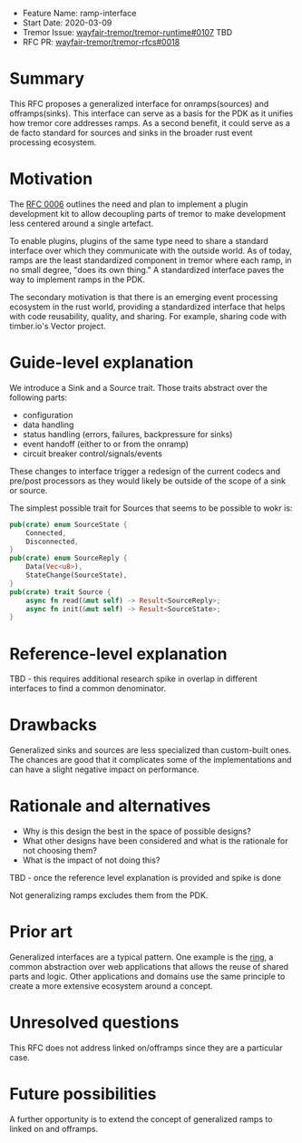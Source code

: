 - Feature Name: ramp-interface
- Start Date: 2020-03-09
- Tremor Issue: [wayfair-tremor/tremor-runtime#0107](https://github.com/wayfair-tremor/tremor-runtime/issues/107) TBD
- RFC PR: [wayfair-tremor/tremor-rfcs#0018](https://github.com/wayfair-tremor/tremor-rfcs/pull/0018)

# Summary
[summary]: #summary


This RFC proposes a generalized interface for onramps(sources) and offramps(sinks). This interface can serve as a basis for the PDK as it unifies how tremor core addresses ramps. As a second benefit, it could serve as a de facto standard for sources and sinks in the broader rust event processing ecosystem.

# Motivation
[motivation]: #motivation

The [RFC 0006](https://rfcs.tremor.rs/0006-plugin-development-kit/) outlines the need and plan to implement a plugin development kit to allow decoupling parts of tremor to make development less centered around a single artefact.

To enable plugins, plugins of the same type need to share a standard interface over which they communicate with the outside world. As of today, ramps are the least standardized component in tremor where each ramp, in no small degree, "does its own thing." A standardized interface paves the way to implement ramps in the PDK.

The secondary motivation is that there is an emerging event processing ecosystem in the rust world, providing a standardized interface that helps with code reusability, quality, and sharing. For example, sharing code with timber.io's Vector project.

# Guide-level explanation
[guide-level-explanation]: #guide-level-explanation


We introduce a Sink and a Source trait. Those traits abstract over the following parts:

- configuration
- data handling
- status handling (errors, failures, backpressure for sinks)
- event handoff (either to or from the onramp)
- circuit breaker control/signals/events

These changes to interface trigger a redesign of the current codecs and pre/post processors as they would likely be outside of the scope of a sink or source.

The simplest possible trait for Sources that seems to be possible to wokr is:

```rust
pub(crate) enum SourceState {
    Connected,
    Disconnected,
}
pub(crate) enum SourceReply {
    Data(Vec<u8>),
    StateChange(SourceState),
}
pub(crate) trait Source {
    async fn read(&mut self) -> Result<SourceReply>;
    async fn init(&mut self) -> Result<SourceState>;
}
```

# Reference-level explanation
[reference-level-explanation]: #reference-level-explanation

TBD - this requires additional research spike in overlap in different interfaces to find a common denominator.

# Drawbacks
[drawbacks]: #drawbacks

Generalized sinks and sources are less specialized than custom-built ones. The chances are good that it complicates some of the implementations and can have a slight negative impact on performance.

# Rationale and alternatives
[rationale-and-alternatives]: #rationale-and-alternatives

- Why is this design the best in the space of possible designs?
- What other designs have been considered and what is the rationale for not choosing them?
- What is the impact of not doing this?

TBD - once the reference level explanation is provided and spike is done

Not generalizing ramps excludes them from the PDK.

# Prior art
[prior-art]: #prior-art

Generalized interfaces are a typical pattern. One example is the [ring](https://github.com/ring-clojure/ring), a common abstraction over web applications that allows the reuse of shared parts and logic. Other applications and domains use the same principle to create a more extensive ecosystem around a concept.

# Unresolved questions
[unresolved-questions]: #unresolved-questions

This RFC does not address linked on/offramps since they are a particular case.

# Future possibilities
[future-possibilities]: #future-possibilities

A further opportunity is to extend the concept of generalized ramps to linked on and offramps.
